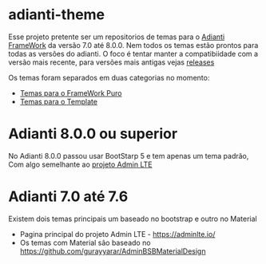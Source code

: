 # adianti-theme
Esse projeto pretente ser um repositorios de temas para o [Adianti FrameWork](https://www.adianti.com.br/) da versão 7.0 até 8.0.0. Nem todos os temas estão prontos para todas as versões do adianti. O foco é tentar manter a compatibiidade com a versão mais recente, para versões mais antigas vejas [releases](https://github.com/bjverde/adianti-theme/releases)


Os temas foram separados em duas categorias no momento:
* [Temas para o FrameWork Puro](documents/framework_puro.md)
* [Temas para o Template](documents/template.md)


# Adianti 8.0.0 ou superior
No Adianti 8.0.0 passou usar BootStarp 5 e tem apenas um tema padrão, Com algo semelhante ao [projeto Admin LTE](https://adminlte.io/)

# Adianti 7.0 até 7.6 
Existem dois temas principais um baseado no bootstrap e outro no Material

* Pagina principal do projeto Admin LTE - https://adminlte.io/
* Os temas com Material são baseado no https://github.com/gurayyarar/AdminBSBMaterialDesign
